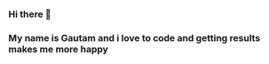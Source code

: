 ### Hi there 👋 
### My name is Gautam and i love to code and getting results makes me more happy

<!--
**gautam08/gautam08** is a ✨ _special_ ✨ repository because its `README.md` (this file) appears on your GitHub profile.

Here are some ideas to get you started:

- 🔭 I’m currently working on **OpenCV**
- 🌱 I’m currently learning **Cloud Computing and Flask**
- 👯 I’m looking to collaborate on **Prgramming Techiniques**
- 💬 Ask me about **Python**
- 📫 How to reach me: <https://www.linkedin.com/in/gautamkumar07/>
- ⚡ Fun fact: **Love to code and create new things**
-->
